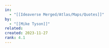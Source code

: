 ```yaml
---
in:
  - "[[Ideaverse Merged/Atlas/Maps/Quotes]]"
by:
  - "[[Mike Tyson]]"
related:
created: 2023-11-27
rank: 4.1
---
```

 
